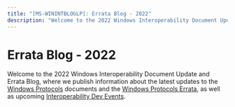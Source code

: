 ```yaml
---
title: "[MS-WININTBLOGLP]: Errata Blog - 2022"
description: "Welcome to the 2022 Windows Interoperability Document Update and Errata Blog, where we publish information about the latest updates to the"
---
```


# Errata Blog - 2022

<p> </p>
<p>Welcome to the 2022 Windows Interoperability Document Update
and Errata Blog, where we publish information about the latest updates to the <span><a href="/openspecs/windows_protocols/MS-WINPROTLP/92b33e19-6fff-496b-86c3-d168206f9845">Windows
Protocols</a></span> documents and the <span><a href="/openspecs/windows_protocols/MS-WINERRATA/314fe022-28ea-4bd9-93ac-7941ecf9ca10">Windows
Protocols Errata</a></span>, as well as upcoming <span><a href="https://interopevents.com/en-us/">Interoperability Dev Events</a></span>.</p>


                